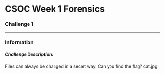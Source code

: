 # CSOC Week 1 Forensics

### Challenge 1

---

### Information
##### Challenge Description:

Files can always be changed in a secret way. Can you find the flag? cat.jpg
